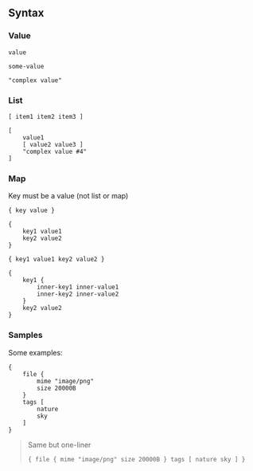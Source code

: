 ## Syntax

### Value

```
value
```

```
some-value
```

```
"complex value"
```

### List

```
[ item1 item2 item3 ]
```

```
[
    value1
    [ value2 value3 ]
    "complex value #4"
]
```

### Map

Key must be a value (not list or map)

```
{ key value }
```

```
{
    key1 value1
    key2 value2
}
```

```
{ key1 value1 key2 value2 }
```

```
{
    key1 {
        inner-key1 inner-value1
        inner-key2 inner-value2
    }
    key2 value2
}
```

### Samples

Some examples:

```
{
    file {
        mime "image/png"
        size 20000B
    }
    tags [
        nature
        sky
    ]
}
```

> Same but one-liner
> ```
> { file { mime "image/png" size 20000B } tags [ nature sky ] }
> ```
